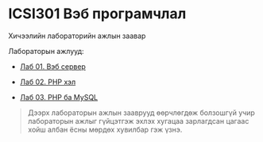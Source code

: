 # ICSI301 Вэб програмчлал
Хичээлийн лабораторийн ажлын заавар

Лабораторын ажлууд:

* [Лаб 01. Вэб сервер](/lab01-webserver.md)

* [Лаб 02. PHP хэл](/lab02-php.md)

* [Лаб 03. PHP ба MySQL](/lab03-php-mysql.md)

> Дээрх лабораторын ажлын зааврууд өөрчлөгдөж болзошгүй учир лабораторын ажлыг гүйцэтгэж эхлэх хугацаа зарлагдсан цагаас хойш албан ёсны мөрдөх хувилбар гэж үзнэ.
